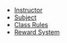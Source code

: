 
- [Instructor](instructor.md)
- [Subject](subject.md)
- [Class Rules](rules.md)
- [Reward System](reward.md)
